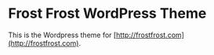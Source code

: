 #  Frost Frost WordPress Theme

This is the Wordpress theme for [http://frostfrost.com](http://frostfrost.com).

